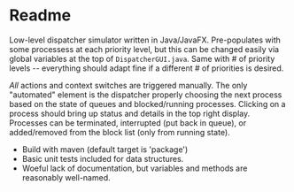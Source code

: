 # Readme

Low-level dispatcher simulator written in Java/JavaFX. Pre-populates with some processess at each priority level, but this can be changed easily via global variables at the top of `DispatcherGUI.java`. Same with # of priority levels -- everything should adapt fine if a different # of priorities is desired.

*All* actions and context switches are triggered manually. The only "automated" element is the dispatcher properly choosing the next process based on the state of queues and blocked/running processes. Clicking on a process should bring up status and details in the top right display. Processes can be terminated, interrupted (put back in queue), or added/removed from the block list (only from running state). 

* Build with maven (default target is 'package')
* Basic unit tests included for data structures.
* Woeful lack of documentation, but variables and methods are reasonably well-named. 

